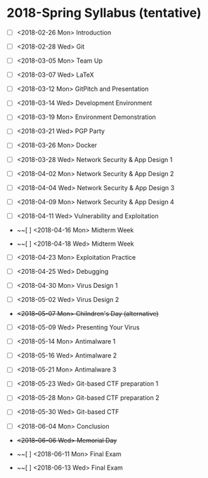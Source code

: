 # 2018-Spring Syllabus (tentative)

- [ ] <2018-02-26 Mon> Introduction

- [ ] <2018-02-28 Wed> Git

- [ ] <2018-03-05 Mon> Team Up

- [ ] <2018-03-07 Wed> LaTeX

- [ ] <2018-03-12 Mon> GitPitch and Presentation

- [ ] <2018-03-14 Wed> Development Environment

- [ ] <2018-03-19 Mon> Environment Demonstration

- [ ] <2018-03-21 Wed> PGP Party

- [ ] <2018-03-26 Mon> Docker

- [ ] <2018-03-28 Wed> Network Security & App Design 1

- [ ] <2018-04-02 Mon> Network Security & App Design 2

- [ ] <2018-04-04 Wed> Network Security & App Design 3

- [ ] <2018-04-09 Mon> Network Security & App Design 4

- [ ] <2018-04-11 Wed> Vulnerability and Exploitation

- ~~[ ] <2018-04-16 Mon> Midterm Week

- ~~[ ] <2018-04-18 Wed> Midterm Week

- [ ] <2018-04-23 Mon> Exploitation Practice

- [ ] <2018-04-25 Wed> Debugging

- [ ] <2018-04-30 Mon> Virus Design 1

- [ ] <2018-05-02 Wed> Virus Design 2

- ~~<2018-05-07 Mon> Chilndren's Day (alternative)~~

- [ ] <2018-05-09 Wed> Presenting Your Virus

- [ ] <2018-05-14 Mon> Antimalware 1

- [ ] <2018-05-16 Wed> Antimalware 2

- [ ] <2018-05-21 Mon> Antimalware 3

- [ ] <2018-05-23 Wed> Git-based CTF preparation 1

- [ ] <2018-05-28 Mon> Git-based CTF preparation 2

- [ ] <2018-05-30 Wed> Git-based CTF

- [ ] <2018-06-04 Mon> Conclusion

- ~~<2018-06-06 Wed> Memorial Day~~

- ~~[ ] <2018-06-11 Mon> Final Exam

- ~~[ ] <2018-06-13 Wed> Final Exam
